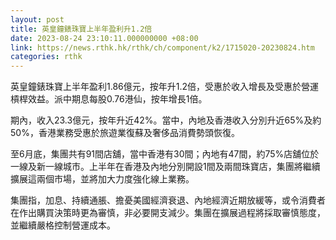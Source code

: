 ```yaml
---
layout: post
title: 英皇鐘錶珠寶上半年盈利升1.2倍
date: 2023-08-24 23:10:11.000000000 +08:00
link: https://news.rthk.hk/rthk/ch/component/k2/1715020-20230824.htm
categories: rthk
---
```


英皇鐘錶珠寶上半年盈利1.86億元，按年升1.2倍，受惠於收入增長及受惠於營運槓桿效益。派中期息每股0.76港仙，按年增長1倍。

期內，收入23.3億元，按年升近42%。當中，內地及香港收入分別升近65%及約50%，香港業務受惠於旅遊業復蘇及奢侈品消費勢頭恢復。

至6月底，集團共有91間店舖，當中香港有30間；內地有47間，約75%店舖位於一線及新一線城市。上半年在香港及內地分別開設1間及兩間珠寶店，集團將繼續擴展這兩個市場，並將加大力度強化線上業務。

集團指，加息、持續通脹、擔憂美國經濟衰退、內地經濟近期放緩等，或令消費者在作出購買決策時更為審慎，非必要開支減少。集團在擴展過程將採取審慎態度，並繼續嚴格控制營運成本。
